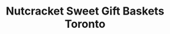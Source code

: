 ---
title: "Nutcracket Sweet Gift Baskets Toronto"
url: /north-york/nutcracket-sweet-gift-baskets-toronto/
shop: confectionery
---